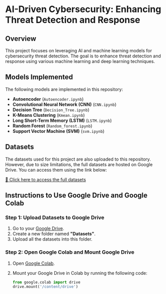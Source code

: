 # AI-Driven Cybersecurity: Enhancing Threat Detection and Response  

## Overview  
This project focuses on leveraging AI and machine learning models for cybersecurity threat detection. The goal is to enhance threat detection and response using various machine learning and deep learning techniques.  

## Models Implemented  
The following models are implemented in this repository:  
- **Autoencoder** (`Autoencoder.ipynb`)  
- **Convolutional Neural Network (CNN)** (`CNN.ipynb`)  
- **Decision Tree** (`Decision_Tree.ipynb`)  
- **K-Means Clustering** (`Kmean.ipynb`)  
- **Long Short-Term Memory (LSTM)** (`LSTM.ipynb`)  
- **Random Forest** (`Random_forest.ipynb`)  
- **Support Vector Machine (SVM)** (`svm.ipynb`)  

## Datasets  
The datasets used for this project are also uploaded to this repository. However, due to size limitations, the full datasets are hosted on Google Drive. You can access them using the link below:  

[🔗 Click here to access the full datasets](https://drive.google.com/drive/folders/1GU6Vr6cdjz9_UUT3U6Nm1IL_JfthiT3E?usp=sharing)  

## Instructions to Use Google Drive and Google Colab  

### Step 1: Upload Datasets to Google Drive  
1. Go to your [Google Drive](https://drive.google.com/).  
2. Create a new folder named **"Datasets"**.  
3. Upload all the datasets into this folder.  

### Step 2: Open Google Colab and Mount Google Drive  
1. Open [Google Colab](https://colab.research.google.com/).  
2. Mount your Google Drive in Colab by running the following code:  

   ```python
   from google.colab import drive
   drive.mount('/content/drive')
